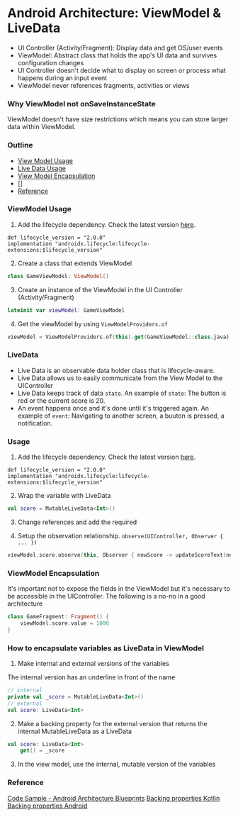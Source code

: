 # Android Architecture: ViewModel & LiveData

- UI Controller (Activity/Fragment): Display data and get OS/user events
- ViewModel: Abstract class that holds the app's UI data and survives configuration changes
- UI Controller doesn't decide what to display on screen or process what happens during an input event
- ViewModel never references fragments, activities or views

### Why ViewModel not onSaveInstanceState

ViewModel doesn't have size restrictions which means you can store larger data within ViewModel.

### Outline
- [View Model Usage](https://github.com/chunchiehliang/AndroidJetpack/tree/master/Architecture#viewmodel-usage)
- [Live Data Usage](https://github.com/chunchiehliang/AndroidJetpack/tree/master/Architecture#usage)
- [View Model Encapsulation](https://github.com/chunchiehliang/AndroidJetpack/tree/master/Architecture#viewmodel-encapsulation)
- []
- [Reference](https://github.com/chunchiehliang/AndroidJetpack/tree/master/Architecture#reference)

### ViewModel Usage

1. Add the lifecycle dependency. Check the latest version [here](https://developer.android.com/jetpack/androidx/releases/lifecycle#declaring_dependencies).
```
def lifecycle_version = "2.0.0"
implementation "androidx.lifecycle:lifecycle-extensions:$lifecycle_version"
```

2. Create a class that extends ViewModel
```kotlin
class GameViewModel: ViewModel()
```

3. Create an instance of the ViewModel in the UI Controller (Activity/Fragment)
```kotlin
lateinit var viewModel: GameViewModel
```

4. Get the viewModel by using ```ViewModelProviders.of```
```kotlin
viewModel = ViewModelProviders.of(this).get(GameViewModel::class.java)
```

### LiveData

- Live Data is an observable data holder class that is lifecycle-aware. 
- Live Data allows us to easily communicate from the View Model to the UIController
- Live Data keeps track of data ```state```. An example of ```state```: The button is red or the current score is 20.
- An event happens once and it's done until it's triggered again. An example of ```event```: Navigating to another screen, a buuton is pressed, a notification.

### Usage

1. Add the lifecycle dependency. Check the latest version [here](https://developer.android.com/jetpack/androidx/releases/lifecycle#declaring_dependencies).
```
def lifecycle_version = "2.0.0"
implementation "androidx.lifecycle:lifecycle-extensions:$lifecycle_version"
```

2. Wrap the variable with LiveData
```kotlin
val score = MutableLiveData<Int>()
```

3. Change references and add the required 

3. Setup the observation relationship. ```observe(UIController, Observer { ... })```
```kotlin
viewModel.score.observe(this, Observer { newScore -> updateScoreText(newScore) }) 
```

### ViewModel Encapsulation
It's important not to expose the fields in the ViewModel but it's necessary to be accessible in the UIController.
The following is a no-no in a good architecture

```kotlin
class GameFragment: Fragment() {
    viewModel.score.value = 1000
}
```

### How to encapsulate variables as LiveData in ViewModel
1.  Make internal and external versions of the variables


The internal version has an underline in front of the name
```kotlin
// internal
private val _score = MutableLiveData<Int>()
// external
val score: LiveData<Int>
```

2. Make a backing property for the external version that returns the internal MutableLiveData as a LiveData
```kotlin
val score: LiveData<Int>
    get() = _score
```
3. In the view model, use the internal, mutable version of the variables



### Reference
[Code Sample - Android Architecture Blueprints](https://github.com/googlesamples/android-architecture)
[Backing properties Kotlin](https://kotlinlang.org/docs/reference/properties.html#backing-properties)
[Backing properties Android](https://developer.android.com/kotlin/style-guide#backing-properties)


